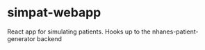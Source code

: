 # simpat-webapp
React app for simulating patients. Hooks up to the nhanes-patient-generator backend
